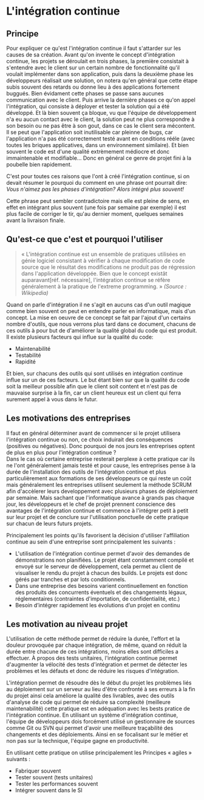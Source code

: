 # L'intégration continue

## Principe

Pour expliquer ce qu'est l'intégration continue il faut s'attarder sur les causes de sa création. Avant qu'on invente le concept d'intégration continue, les projets se déroulait en trois phases, la première consistait à s'entendre avec le client sur un certain nombre de fonctionnalité qu'il voulait implémenter dans son application, puis dans la deuxième phase les développeurs réalisait une solution, on notera qu'en général que cette étape subis souvent des retards ou donne lieu à des applications fortement buggués. Bien évidament cette phases se passe sans aucunes communication avec le client. Puis arrive la dernière phases ce qu'on appel l'intégration, qui consiste à déployer et tester la solution qui a été développé. Et là bien souvent ça bloque, vu que l'équipe de développement n'a eu aucun contact avec le client, la solution peut ne plus correspondre à son besoin ou ne pas être à son gout, dans ce cas le client sera mécontent. Il se peut que l'application soit inutilisable car pleinne de bugs, car l'application n'a pas été correctement testé avant en conditions rééle (avec toutes les briques applicatives, dans un environnement similaire). Et bien souvent le code est d'une qualité extrèmement médiocre et donc immaintenable et modifiable... Donc en général ce genre de projet fini à la poubelle bien rapidement.

C'est pour toutes ces raisons que l'ont à créé l'intégration continue, si on devait résumer le pourquoi du comment en une phrase ont pourrait dire:  
*Vous n'aimez pas les phases d'intégration? Alors intégré plus souvent!*

Cette phrase peut sembler contradictoire mais elle est pleine de sens, en effet en intégrant plus souvent (une fois par semaine par exemple) il est plus facile de corriger le tir, qu'au dernier moment, quelques semaines avant la livraison finale.

## Qu'est-ce que c'est et pourquoi l'utiliser

> « L'intégration continue est un ensemble de pratiques utilisées en génie logiciel consistant à vérifier à chaque modification de code source que le résultat des modifications ne produit pas de régression dans l'application développée. Bien que le concept existât auparavant[réf. nécessaire], l'intégration continue se réfère généralement à la pratique de l'extreme programming. » *(Source : Wikipedia)*

Quand on parle d'intégration il ne s'agit en aucuns cas d'un outil magique comme bien souvent on peut en entendre parler en informatique, mais d'un concept. La mise en oeuvre de ce concept se fait par l'ajout d'un certains nombre d'outils, que nous verrons plus tard dans ce document, chacuns de ces outils à pour but de d'améliorer la qualité global du code qui est produit. Il existe plusieurs facteurs qui influe sur la qualité du code:

* Maintenabilité
* Testabilité
* Rapidité

Et bien, sur chacuns des outils qui sont utilisés en intégration continue influe sur un de ces facteurs. Le but étant bien sur que la qualité du code soit la meilleur possible afin que le client soit content et n'est pas de mauvaise surprise à la fin, car un client heureux est un client qui ferra surement appel à vous dans le futur.



## Les motivations des entreprises

Il faut en général déterminer avant de commencer si le projet utilisera l'intégration continue ou non, ce choix induirait des conséquences (positives ou négatives). Donc pourquoi de nos jours les entreprises optent de plus en plus pour l'intégration continue ?  
Dans le cas où certaine entreprise resterait perplexe à cette pratique car ils ne l'ont généralement jamais testé et pour cause, les entreprises pense à la durée de l'installation des outils de l'intégration continue et plus particulièrement aux formations de ses développeurs ce qui reste un coût mais généralement les entreprises utilisent seulement la méthode SCRUM afin d'accèlerer leurs developpement avec plusieurs phases de déploiement par semaine. Mais sachant que l'informatique avance à grands pas chaque jour, les développeurs et le chef de projet prennent conscience des avantages de l'intégration continue et commence à l'intégrer petit à petit sur leur projet et de conclure sur l'utilisation ponctuelle de cette pratique sur chacun de leurs futurs projets.

Principalement les points qu'ils favorisent la décision d'utiliser l'affiliation continue au sein d'une entreprise sont principalement les suivants :

* L'utilisation de l'intégration continue permet d'avoir des demandes de démonstrations non planifiées. Le projet étant constamment compilé et envoyé sur le serveur de développement, cela permet au client de visualiser le rendu du projet à chacun des builds. Le projets est donc gérés par tranches et par lots conditionnels.
* Dans une entreprise des besoins varient continuellement en fonction des produits des concurrents éventuels et des changements légaux, réglementaires (contraintes d'importation, de confidentialité, etc.)
* Besoin d’intégrer rapidement les évolutions d’un projet en continu

## Les motivation au niveau projet

L'utilisation de cette méthode permet de réduire la durée, l'effort et la douleur provoquée par chaque intégration, de même, quand on réduit la durée entre chacune de ces intégrations, moins elles sont difficiles a effectuer. À propos des tests unitaires, l'intégration continue permet d'augmenter la vélocité des tests d'intégration et permet de détecter les problèmes et les défauts et donc de réduire les risques d'intégration.

L'intégration permet de résoudre dès le début du projet les problèmes liés au déploiement sur un serveur au lieu d'être confronté à ses erreurs à la fin du projet ainsi cela améliore la qualité des livrables, avec des outils d'analyse de code qui permet de réduire sa complexité (meilleure maintenabilité) cette pratique est en adéquation avec les bests pratice de l'intégration continue. En utilisant un système d'intégration continue, l'équipe de développeurs dois forcément utilisé un gestionnaire de sources comme Git ou SVN qui permet d'avoir une meilleure traçabilité des changements et des déploiements. Ainsi en se focalisant sur le métier et non pas sur la technique, l'équipe gagne en productivité.

En utilisant cette pratique on utilise principalement les Principes « agiles » suivants :

* Fabriquer souvent
* Tester souvent (tests unitaires)
* Tester les performances souvent
* Intégrer souvent dans le SI
